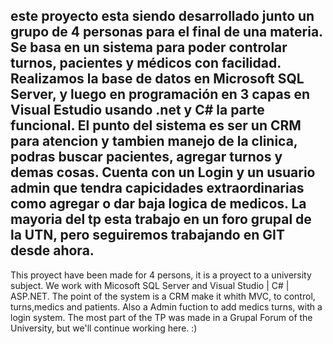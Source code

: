 este proyecto esta siendo desarrollado junto un grupo de 4 personas para el final de una materia.
Se basa en un sistema para poder controlar turnos, pacientes y 
médicos con facilidad. Realizamos la base de datos en Microsoft SQL Server, 
y luego en programación en 3 capas en Visual Estudio usando .net y C# la parte funcional.
El punto del sistema es ser un CRM para atencion y tambien manejo de la clinica, podras buscar pacientes, agregar turnos y demas cosas.
Cuenta con un Login y un usuario admin que tendra capicidades extraordinarias como agregar o dar baja logica de medicos.
La mayoria del tp esta trabajo en un foro grupal de la UTN, pero seguiremos trabajando en GIT desde ahora. 
-----------------------------------------------------------------------------------------
This proyect have been made for 4 persons, it is a proyect to a university subject.
We work with Micosoft SQL Server and Visual Studio | C# | ASP.NET.
The point of the system is a CRM make it whith MVC, to control, turns,medics and patients.
Also a Admin fuction to add medics turns, with a login system.
The most part of the TP was made in a Grupal Forum of the University, but we'll continue working here. :)
